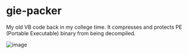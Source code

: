 gie-packer
==========

My old VB code back in my college time. It compresses and protects PE (Portable Executable) binary from being decompiled.

![image](https://dl.dropboxusercontent.com/u/79120458/public/gie-packer.png)
